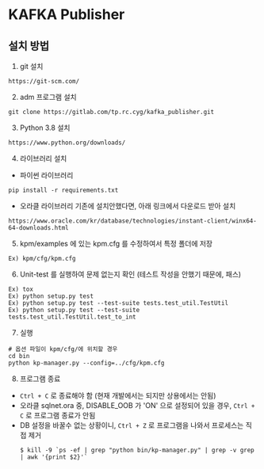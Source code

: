 # KAFKA Publisher
## 설치 방법
1. git 설치
```
https://git-scm.com/
```

2. adm 프로그램 설치
```
git clone https://gitlab.com/tp.rc.cyg/kafka_publisher.git
```

3. Python 3.8 설치
```
https://www.python.org/downloads/
```

4. 라이브러리 설치
- 파이썬 라이브러리
```
pip install -r requirements.txt
```

- 오라클 라이브러리
기존에 설치안했다면, 아래 링크에서 다운로드 받아 설치
```
https://www.oracle.com/kr/database/technologies/instant-client/winx64-64-downloads.html
```

5. kpm/examples 에 있는 kpm.cfg 를 수정하여서 특정 폴더에 저장
```
Ex) kpm/cfg/kpm.cfg
```

6. Unit-test 를 실행하여 문제 없는지 확인 (테스트 작성을 안했기 때문에, 패스)
```
Ex) tox
Ex) python setup.py test
Ex) python setup.py test --test-suite tests.test_util.TestUtil
Ex) python setup.py test --test-suite tests.test_util.TestUtil.test_to_int

```

7. 실행
```
# 옵션 파일이 kpm/cfg/에 위치할 경우
cd bin
python kp-manager.py --config=../cfg/kpm.cfg
```

8. 프로그램 종료
- `Ctrl + C` 로 종료해야 함 (현재 개발에서는 되지만 상용에서는 안됨)
- 오라클 sqlnet.ora 중,  DISABLE_OOB 가 'ON' 으로 설정되어 있을 경우, `Ctrl + C` 로 프로그램 종료가 안됨 
- DB 설정을 바꿀수 없는 상황이니, `Ctrl + Z` 로 프로그램을 나와서 프로세스는 직접 제거
    ```
    $ kill -9 `ps -ef | grep "python bin/kp-manager.py" | grep -v grep | awk '{print $2}'`
    ```